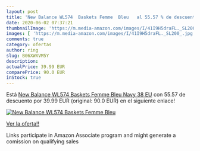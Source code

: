 ```yaml
---
layout: post
title: 'New Balance WL574  Baskets Femme  Bleu   al 55.57 % de descuento'
date: 2020-06-02 07:37:21
thumbnailImage: 'https://m.media-amazon.com/images/I/41I9H5draFL._SL200_.jpg'
images: [ 'https://m.media-amazon.com/images/I/41I9H5draFL._SL200_.jpg' ]
comments: true
category: ofertas
author: ring
slug: B06XWXVM5Y
description:
actualPrice: 39.99 EUR
comparePrice: 90.0 EUR
inStock: true
---
```


Está [New Balance WL574  Baskets Femme  Bleu  Navy  38 EU](https://www.amazon.fr/dp/B06XWXVM5Y/?tag=tolees0d-21) con 55.57 de descuento por 39.99 EUR (original: 90.0 EUR) en el siguiente enlace!

[![New Balance WL574  Baskets Femme  Bleu  ](https://m.media-amazon.com/images/I/41I9H5draFL._SL200_.jpg)](https://www.amazon.fr/dp/B06XWXVM5Y/?tag=tolees0d-21)

[Ver la oferta!!](https://www.amazon.fr/dp/B06XWXVM5Y/?tag=tolees0d-21)

Links participate in Amazon Associate program and might generate a comission on qualifying sales


